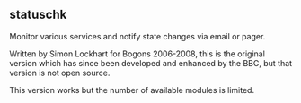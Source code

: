 ## statuschk
    
Monitor various services and notify state changes via email or pager.
    
Written by Simon Lockhart for Bogons 2006-2008, this is the original
version which has since been developed and enhanced by the BBC, but
that version is not open source.
    
This version works but the number of available modules is limited.
